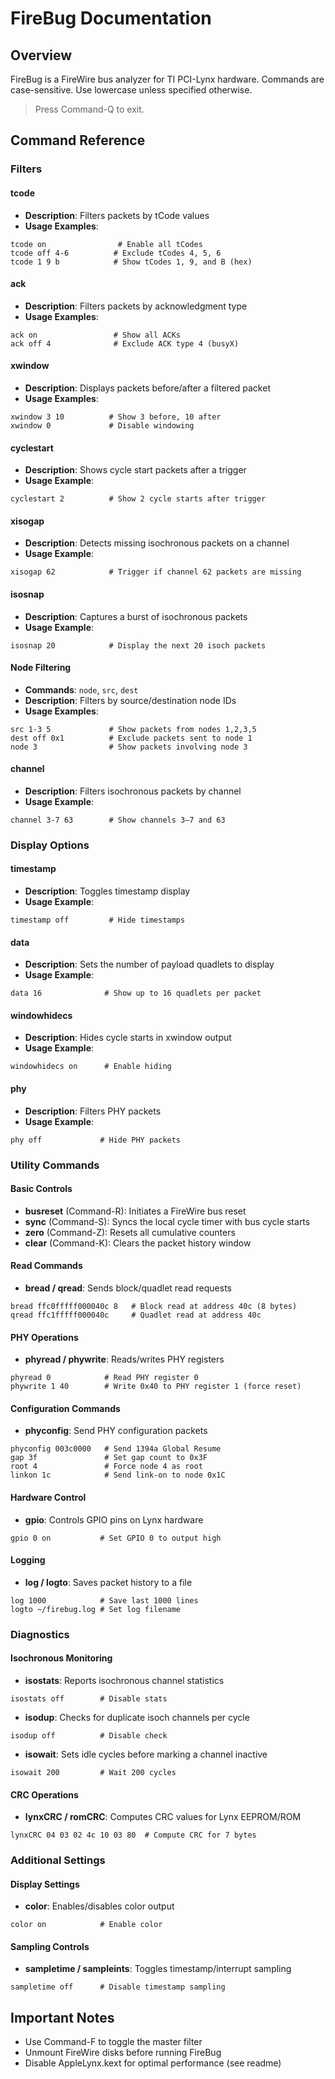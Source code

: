 # FireBug Documentation

## Overview

FireBug is a FireWire bus analyzer for TI PCI-Lynx hardware. Commands are case-sensitive. Use lowercase unless specified otherwise.

> Press Command-Q to exit.

## Command Reference

### Filters

#### tcode
- **Description**: Filters packets by tCode values
- **Usage Examples**:
```
tcode on                # Enable all tCodes  
tcode off 4-6          # Exclude tCodes 4, 5, 6  
tcode 1 9 b            # Show tCodes 1, 9, and B (hex)
```

#### ack
- **Description**: Filters packets by acknowledgment type
- **Usage Examples**:
```
ack on                 # Show all ACKs  
ack off 4              # Exclude ACK type 4 (busyX)
```

#### xwindow
- **Description**: Displays packets before/after a filtered packet
- **Usage Examples**:
```
xwindow 3 10          # Show 3 before, 10 after  
xwindow 0             # Disable windowing
```

#### cyclestart
- **Description**: Shows cycle start packets after a trigger
- **Usage Example**:
```
cyclestart 2          # Show 2 cycle starts after trigger
```

#### xisogap
- **Description**: Detects missing isochronous packets on a channel
- **Usage Example**:
```
xisogap 62            # Trigger if channel 62 packets are missing
```

#### isosnap
- **Description**: Captures a burst of isochronous packets
- **Usage Example**:
```
isosnap 20            # Display the next 20 isoch packets
```

#### Node Filtering
- **Commands**: `node`, `src`, `dest`
- **Description**: Filters by source/destination node IDs
- **Usage Examples**:
```
src 1-3 5             # Show packets from nodes 1,2,3,5
dest off 0x1          # Exclude packets sent to node 1
node 3                # Show packets involving node 3
```

#### channel
- **Description**: Filters isochronous packets by channel
- **Usage Example**:
```
channel 3-7 63        # Show channels 3–7 and 63
```

### Display Options

#### timestamp
- **Description**: Toggles timestamp display
- **Usage Example**:
```
timestamp off         # Hide timestamps
```

#### data
- **Description**: Sets the number of payload quadlets to display
- **Usage Example**:
```
data 16              # Show up to 16 quadlets per packet
```

#### windowhidecs
- **Description**: Hides cycle starts in xwindow output
- **Usage Example**:
```
windowhidecs on      # Enable hiding
```

#### phy
- **Description**: Filters PHY packets
- **Usage Example**:
```
phy off             # Hide PHY packets
```

### Utility Commands

#### Basic Controls
- **busreset** (Command-R): Initiates a FireWire bus reset
- **sync** (Command-S): Syncs the local cycle timer with bus cycle starts
- **zero** (Command-Z): Resets all cumulative counters
- **clear** (Command-K): Clears the packet history window

#### Read Commands
- **bread / qread**: Sends block/quadlet read requests
```
bread ffc0fffff000040c 8   # Block read at address 40c (8 bytes)
qread ffc1fffff000040c     # Quadlet read at address 40c
```

#### PHY Operations
- **phyread / phywrite**: Reads/writes PHY registers
```
phyread 0            # Read PHY register 0
phywrite 1 40        # Write 0x40 to PHY register 1 (force reset)
```

#### Configuration Commands
- **phyconfig**: Send PHY configuration packets
```
phyconfig 003c0000   # Send 1394a Global Resume
gap 3f               # Set gap count to 0x3F
root 4               # Force node 4 as root
linkon 1c            # Send link-on to node 0x1C
```

#### Hardware Control
- **gpio**: Controls GPIO pins on Lynx hardware
```
gpio 0 on           # Set GPIO 0 to output high
```

#### Logging
- **log / logto**: Saves packet history to a file
```
log 1000            # Save last 1000 lines
logto ~/firebug.log # Set log filename
```

### Diagnostics

#### Isochronous Monitoring
- **isostats**: Reports isochronous channel statistics
```
isostats off        # Disable stats
```

- **isodup**: Checks for duplicate isoch channels per cycle
```
isodup off          # Disable check
```

- **isowait**: Sets idle cycles before marking a channel inactive
```
isowait 200         # Wait 200 cycles
```

#### CRC Operations
- **lynxCRC / romCRC**: Computes CRC values for Lynx EEPROM/ROM
```
lynxCRC 04 03 02 4c 10 03 80  # Compute CRC for 7 bytes
```

### Additional Settings

#### Display Settings
- **color**: Enables/disables color output
```
color on            # Enable color
```

#### Sampling Controls
- **sampletime / sampleints**: Toggles timestamp/interrupt sampling
```
sampletime off      # Disable timestamp sampling
```

## Important Notes

- Use Command-F to toggle the master filter
- Unmount FireWire disks before running FireBug
- Disable AppleLynx.kext for optimal performance (see readme)